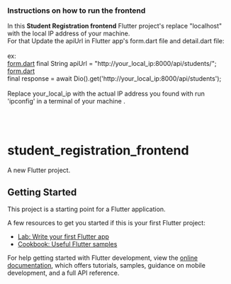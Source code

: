 <h3>Instructions on how to run the frontend</h3>

In this <b>Student Registration frontend</b> Flutter project's replace "localhost" with the local IP address of your machine.<br>
For that Update the apiUrl in Flutter app's form.dart file and detail.dart file:
<br><br>
ex:<br> <u>form.dart</u>
final String apiUrl = "http://your_local_ip:8000/api/students/";<br>
<u>form.dart</u><br>
final response = await Dio().get('http://your_local_ip:8000/api/students');
<br><br>
Replace your_local_ip with the actual IP address you found with run 'ipconfig' in a terminal of your machine .</br>

##
</br>

# student_registration_frontend

A new Flutter project.

## Getting Started

This project is a starting point for a Flutter application.

A few resources to get you started if this is your first Flutter project:

- [Lab: Write your first Flutter app](https://docs.flutter.dev/get-started/codelab)
- [Cookbook: Useful Flutter samples](https://docs.flutter.dev/cookbook)

For help getting started with Flutter development, view the
[online documentation](https://docs.flutter.dev/), which offers tutorials,
samples, guidance on mobile development, and a full API reference.
